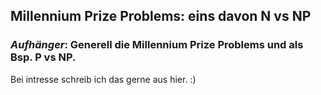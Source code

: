 ## Millennium Prize Problems: eins davon N vs NP
### *Aufhänger*: Generell die Millennium Prize Problems und als Bsp. P vs NP. 

Bei intresse schreib ich das gerne aus hier. :)